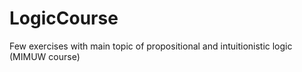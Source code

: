 # LogicCourse
Few exercises with main topic of propositional and intuitionistic logic 
(MIMUW course)
